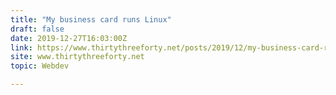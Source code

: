 ```yaml
---
title: "My business card runs Linux"
draft: false
date: 2019-12-27T16:03:00Z
link: https://www.thirtythreeforty.net/posts/2019/12/my-business-card-runs-linux/?utm_medium=RSS&utm_source=hune
site: www.thirtythreeforty.net
topic: Webdev  

---
```

